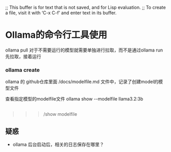 ;; This buffer is for text that is not saved, and for Lisp evaluation.
;; To create a file, visit it with ‘C-x C-f’ and enter text in its buffer.

# Ollama的命令行工具使用

ollama pull
对于不需要运行的模型就需要单独进行拉取，而不是通过ollama run 先拉取，接着运行


### ollama create
ollama 的 github仓库里面 /docs/modelfile.md 文件中，记录了创建model的模型文件

查看指定模型的modelfile文件
ollama show --modelfile  llama3.2:3b



##
>>> /show modelfile





## 疑惑
* ollama 后台启动后，相关的日志保存在哪里？


